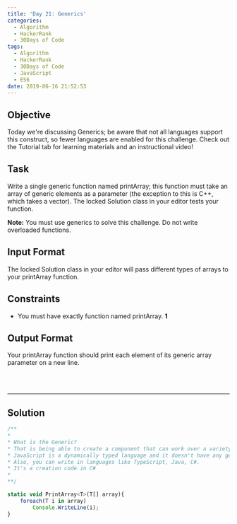 ```yaml
---
title: 'Day 21: Generics'
categories:
  - Algorithm
  - HackerRank
  - 30Days of Code
tags:
  - Algorithm
  - HackerRank
  - 30Days of Code
  - JavaScript
  - ES6
date: 2019-06-16 21:52:53
---
```



## Objective

Today we're discussing Generics; be aware that not all languages support this construct, so fewer languages are enabled for this challenge. Check out the Tutorial tab for learning materials and an instructional video!

## Task

Write a single generic function named printArray; this function must take an array of generic elements as a parameter (the exception to this is C++, which takes a vector). The locked Solution class in your editor tests your function.

**Note:** You must use generics to solve this challenge. Do not write overloaded functions.


## Input Format

The locked Solution class in your editor will pass different types of arrays to your printArray function.


## Constraints

- You must have exactly  function named printArray. **1**


## Output Format

Your printArray function should print each element of its generic array parameter on a new line.


<br/>
<br/>

---

## Solution

```javascript
/**
*
* What is the Generic?
* That is being able to create a component that can work over a variety of types rather than a single one.
* JavaScript is a dynamically typed language and it doesn't have any generics. So we can write a normal function or method.
* Also, you can write in languages like TypeScript, Java, C#.
* It's a creation code in C#
*
**/

static void PrintArray<T>(T[] array){
    foreach(T i in array)
        Console.WriteLine(i);
}
```